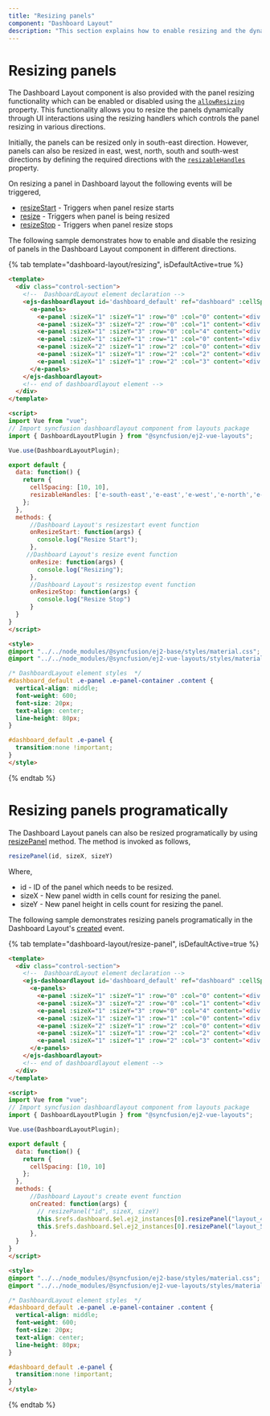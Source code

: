 ```yaml
---
title: "Resizing panels"
component: "Dashboard Layout"
description: "This section explains how to enable resizing and the dynamic resizing of panels within the layout in Essential JS 2 DashboardLayout component"
---
```


# Resizing panels

The Dashboard Layout component is also provided with the panel resizing functionality which can be enabled or disabled using the [`allowResizing`](https://ej2.syncfusion.com/vue/documentation/api/dashboard-layout/#allowresizing) property. This functionality allows you to resize the panels dynamically through UI interactions using the resizing handlers which controls the panel resizing in various directions.

Initially, the panels can be resized only in south-east direction. However, panels can also be resized in east, west, north, south and south-west directions by defining the required directions with the [`resizableHandles`](https://ej2.syncfusion.com/vue/documentation/api/dashboard-layout/#resizablehandles) property.

On resizing a panel in Dashboard layout the following events will be triggered,
* [resizeStart](https://ej2.syncfusion.com/vue/documentation/api/dashboard-layout/#resizestart) - Triggers when panel resize starts
* [resize](https://ej2.syncfusion.com/vue/documentation/api/dashboard-layout/#resize) - Triggers when panel is being resized
* [resizeStop](https://ej2.syncfusion.com/vue/documentation/api/dashboard-layout/#resizestop) - Triggers when panel resize stops

The following sample demonstrates how to enable and disable the resizing of panels in the Dashboard Layout component in different directions.

{% tab template="dashboard-layout/resizing", isDefaultActive=true %}

```html
<template>
  <div class="control-section">
    <!--  DashboardLayout element declaration -->
    <ejs-dashboardlayout id='dashboard_default' ref="dashboard" :cellSpacing='cellSpacing' :allowResizing='true' :resizableHandles='resizableHandles' :columns="6" :resizeStart="onResizeStart" :resize="onResize" :resizeStop="onResizeStop">
      <e-panels>
        <e-panel :sizeX="1" :sizeY="1" :row="0" :col="0" content="<div class='content'>0</div>"></e-panel>
        <e-panel :sizeX="3" :sizeY="2" :row="0" :col="1" content="<div class='content'>1</div>"></e-panel>
        <e-panel :sizeX="1" :sizeY="3" :row="0" :col="4" content="<div class='content'>2</div>"></e-panel>
        <e-panel :sizeX="1" :sizeY="1" :row="1" :col="0" content="<div class='content'>3</div>"></e-panel>
        <e-panel :sizeX="2" :sizeY="1" :row="2" :col="0" content="<div class='content'>4</div>"></e-panel>
        <e-panel :sizeX="1" :sizeY="1" :row="2" :col="2" content="<div class='content'>5</div>"></e-panel>  
        <e-panel :sizeX="1" :sizeY="1" :row="2" :col="3" content="<div class='content'>6</div>"></e-panel>  
      </e-panels>
    </ejs-dashboardlayout>
    <!-- end of dashboardlayout element -->
  </div>
</template>

<script>
import Vue from "vue";
// Import syncfusion dashboardlayout component from layouts package
import { DashboardLayoutPlugin } from "@syncfusion/ej2-vue-layouts";

Vue.use(DashboardLayoutPlugin);

export default {
  data: function() {
    return {
      cellSpacing: [10, 10],
      resizableHandles: ['e-south-east','e-east','e-west','e-north','e-south'],
    };
  },
  methods: {
      //Dashboard Layout's resizestart event function
      onResizeStart: function(args) {
        console.log("Resize Start");
      },
     //Dashboard Layout's resize event function
      onResize: function(args) {
        console.log("Resizing");
      },
      //Dashboard Layout's resizestop event function
      onResizeStop: function(args) {
        console.log("Resize Stop")
      }
  }
}
</script>

<style>
@import "../../node_modules/@syncfusion/ej2-base/styles/material.css";
@import "../../node_modules/@syncfusion/ej2-vue-layouts/styles/material.css";

/* DashboardLayout element styles  */
#dashboard_default .e-panel .e-panel-container .content {
  vertical-align: middle;
  font-weight: 600;
  font-size: 20px;
  text-align: center;
  line-height: 80px;
}

#dashboard_default .e-panel {
  transition:none !important;
}
</style>

```

{% endtab %}

# Resizing panels programatically

The Dashboard Layout panels can also be resized programatically by using [resizePanel](https://ej2.syncfusion.com/vue/documentation/api/dashboard-layout/#resizepanel) method. The method is invoked as follows,

```js
resizePanel(id, sizeX, sizeY)

```

Where,
* id - ID of the panel which needs to be resized.
* sizeX - New panel width in cells count for resizing the panel.
* sizeY - New panel height in cells count for resizing the panel.

The following sample demonstrates resizing panels programatically in the Dashboard Layout's [created](https://ej2.syncfusion.com/vue/documentation/api/dashboard-layout/#created) event.

{% tab template="dashboard-layout/resize-panel", isDefaultActive=true %}

```html
<template>
  <div class="control-section">
    <!--  DashboardLayout element declaration -->
    <ejs-dashboardlayout id='dashboard_default' ref="dashboard" :cellSpacing='cellSpacing' :columns="5" :created="onCreated" >
      <e-panels>
        <e-panel :sizeX="1" :sizeY="1" :row="0" :col="0" content="<div class='content'>0</div>"></e-panel>
        <e-panel :sizeX="3" :sizeY="2" :row="0" :col="1" content="<div class='content'>1</div>"></e-panel>
        <e-panel :sizeX="1" :sizeY="3" :row="0" :col="4" content="<div class='content'>2</div>"></e-panel>
        <e-panel :sizeX="1" :sizeY="1" :row="1" :col="0" content="<div class='content'>3</div>"></e-panel>
        <e-panel :sizeX="2" :sizeY="1" :row="2" :col="0" content="<div class='content'>4</div>"></e-panel>
        <e-panel :sizeX="1" :sizeY="1" :row="2" :col="2" content="<div class='content'>5</div>"></e-panel>  
        <e-panel :sizeX="1" :sizeY="1" :row="2" :col="3" content="<div class='content'>6</div>"></e-panel>  
      </e-panels>
    </ejs-dashboardlayout>
    <!-- end of dashboardlayout element -->
  </div>
</template>

<script>
import Vue from "vue";
// Import syncfusion dashboardlayout component from layouts package
import { DashboardLayoutPlugin } from "@syncfusion/ej2-vue-layouts";

Vue.use(DashboardLayoutPlugin);

export default {
  data: function() {
    return {
      cellSpacing: [10, 10]
    };
  },
  methods: {
      //Dashboard Layout's create event function
      onCreated: function(args) {
        // resizePanel("id", sizeX, sizeY)
        this.$refs.dashboard.$el.ej2_instances[0].resizePanel("layout_4", 1, 1);
        this.$refs.dashboard.$el.ej2_instances[0].resizePanel("layout_5", 2, 1);
      },
  }
}
</script>

<style>
@import "../../node_modules/@syncfusion/ej2-base/styles/material.css";
@import "../../node_modules/@syncfusion/ej2-vue-layouts/styles/material.css";

/* DashboardLayout element styles  */
#dashboard_default .e-panel .e-panel-container .content {
  vertical-align: middle;
  font-weight: 600;
  font-size: 20px;
  text-align: center;
  line-height: 80px;
}

#dashboard_default .e-panel {
  transition:none !important;
}
</style>

```

{% endtab %}
